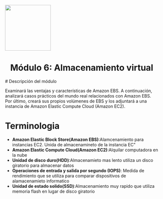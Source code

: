 <p align="left">
  <img src="https://semanadelcannabis.cayetano.edu.pe/assets/img/logo-upch.png" width="150">
  <h1 align="center">Módulo 6: Almacenamiento virtual</h1>
</p>
# Descripción del módulo

Examinará las ventajas y características de Amazon EBS. A continuación, analizará casos prácticos del mundo real relacionados con Amazon EBS. Por último, creará sus propios volúmenes de EBS y los adjuntará a una instancia de Amazon Elastic Compute Cloud (Amazon EC2).

# Terminologia
- **Amazon Elastic Block Store(Amazon EBS)**:Alamcenamiento para instancias EC2. Unida de almacenamineto de la instancia EC"
- **Amazon Elastic Compute Cloud(Amazon EC2)**:Alquilar computadora en la nube
- **Unidad de disco duro(HDD)**:Almacenamieto mas lento utiliza un disco giratorio para almacenar datos
- **Operaciones de entrada y salida por segundo (IOPS)**: Medida de rendimiento que se utiliza para comparar dispositivos de alamacenamieto informatico
- **Unidad de estado solido(SSD)**:Almacenamiento muy rapido que utiliza memoria flash en lugar de disco giratorio


